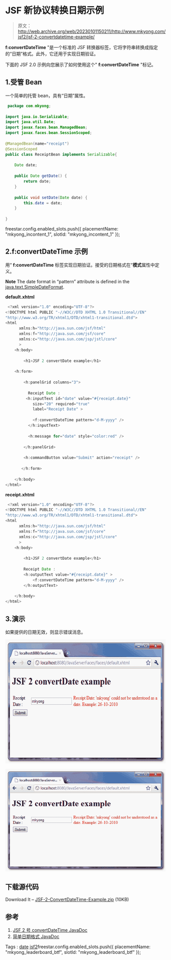 # JSF 新协议转换日期示例

> 原文：<http://web.archive.org/web/20230101150211/http://www.mkyong.com/jsf2/jsf-2-convertdatetime-example/>

**f:convertDateTime** "是一个标准的 JSF 转换器标签，它将字符串转换成指定的“日期”格式。此外，它还用于实现日期验证。

下面的 JSF 2.0 示例向您展示了如何使用这个" **f:convertDateTime** "标记。

## 1.受管 Bean

一个简单的托管 bean，具有“日期”属性。

```java
 package com.mkyong;

import java.io.Serializable;
import java.util.Date;
import javax.faces.bean.ManagedBean;
import javax.faces.bean.SessionScoped;

@ManagedBean(name="receipt")
@SessionScoped
public class ReceiptBean implements Serializable{

	Date date;

	public Date getDate() {
		return date;
	}

	public void setDate(Date date) {
		this.date = date;
	}

} 
```

freestar.config.enabled_slots.push({ placementName: "mkyong_incontent_1", slotId: "mkyong_incontent_1" });

## 2.f:convertDateTime 示例

用“ **f:convertDateTime** 标签实现日期验证。接受的日期格式在“**模式**属性中定义。

**Note**
The date format in “pattern” attribute is defined in the [java.text.SimpleDateFormat](http://web.archive.org/web/20210220021019/https://download.oracle.com/javase/1.5.0/docs/api/java/text/SimpleDateFormat.html).

**default.xhtml**

```java
 <?xml version="1.0" encoding="UTF-8"?>
<!DOCTYPE html PUBLIC "-//W3C//DTD XHTML 1.0 Transitional//EN" 
"http://www.w3.org/TR/xhtml1/DTD/xhtml1-transitional.dtd">
<html    
      xmlns:h="http://java.sun.com/jsf/html"
      xmlns:f="http://java.sun.com/jsf/core"
      xmlns:c="http://java.sun.com/jsp/jstl/core"
      >
    <h:body>

    	<h1>JSF 2 convertDate example</h1>

	<h:form>

		<h:panelGrid columns="3">

		  Receipt Date : 
		 <h:inputText id="date" value="#{receipt.date}" 
			size="20" required="true"
			label="Receipt Date" >

			<f:convertDateTime pattern="d-M-yyyy" />
		  </h:inputText>

		  <h:message for="date" style="color:red" />

		</h:panelGrid>

		<h:commandButton value="Submit" action="receipt" />

	   </h:form>

    </h:body>
</html> 
```

**receipt.xhtml**

```java
 <?xml version="1.0" encoding="UTF-8"?>
<!DOCTYPE html PUBLIC "-//W3C//DTD XHTML 1.0 Transitional//EN" 
"http://www.w3.org/TR/xhtml1/DTD/xhtml1-transitional.dtd">
<html    
      xmlns:h="http://java.sun.com/jsf/html"
      xmlns:f="http://java.sun.com/jsf/core"
      xmlns:c="http://java.sun.com/jsp/jstl/core"
      >
    <h:body>

    	<h1>JSF 2 convertDate example</h1>

		Receipt Date :  
		<h:outputText value="#{receipt.date}" >
			<f:convertDateTime pattern="d-M-yyyy" />
		</h:outputText>

    </h:body>
</html> 
```

## 3.演示

如果提供的日期无效，则显示错误消息。

<noscript><img src="img/608ad64dbacbff5f87cb1aca5e9f0f56.png" alt="jsf2-ConvertDateTime-Example" title="jsf2-ConvertDateTime-Example" width="610" height="388" data-original-src="http://web.archive.org/web/20210220021019im_/http://www.mkyong.com/wp-content/uploads/2010/10/jsf2-ConvertDateTime-Example.png"/></noscript>

![jsf2-ConvertDateTime-Example](img/7ef9e499477360e371f8aa4bc43dea54.png "jsf2-ConvertDateTime-Example")

## 下载源代码

Download It – [JSF-2-ConvertDateTime-Example.zip](http://web.archive.org/web/20210220021019/http://www.mkyong.com/wp-content/uploads/2010/10/JSF-2-ConvertDateTime-Example.zip) (10KB)

## 参考

1.  [JSF 2 号 convertDateTime JavaDoc](http://web.archive.org/web/20210220021019/http://javaserverfaces.java.net/nonav/docs/2.0/pdldocs/facelets/f/convertDateTime.html)
2.  [简单日期格式 JavaDoc](http://web.archive.org/web/20210220021019/https://download.oracle.com/javase/1.5.0/docs/api/java/text/SimpleDateFormat.html)

Tags : [date](http://web.archive.org/web/20210220021019/https://mkyong.com/tag/date/) [jsf2](http://web.archive.org/web/20210220021019/https://mkyong.com/tag/jsf2/)freestar.config.enabled_slots.push({ placementName: "mkyong_leaderboard_btf", slotId: "mkyong_leaderboard_btf" });<input type="hidden" id="mkyong-current-postId" value="7468">